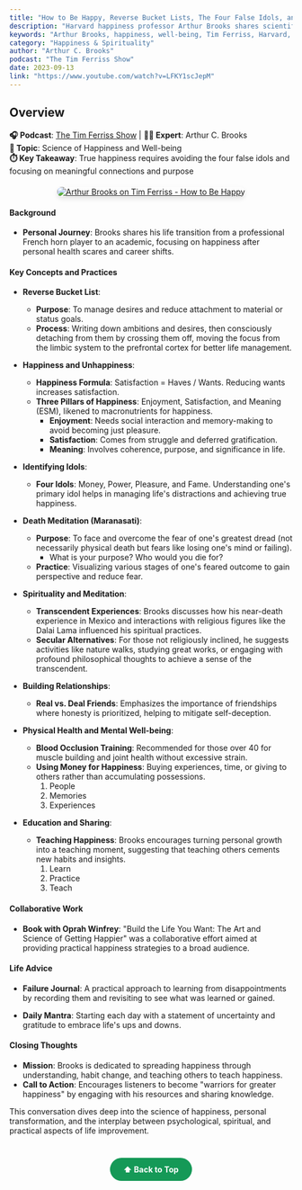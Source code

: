 ```yaml
---
title: "How to Be Happy, Reverse Bucket Lists, The Four False Idols, and More — Arthur C. Brooks"
description: "Harvard happiness professor Arthur Brooks shares scientific insights on well-being, reverse bucket lists, and the four false idols that prevent true happiness."
keywords: "Arthur Brooks, happiness, well-being, Tim Ferriss, Harvard, social science, false idols, bucket lists"
category: "Happiness & Spirituality"
author: "Arthur C. Brooks"
podcast: "The Tim Ferriss Show"
date: 2023-09-13
link: "https://www.youtube.com/watch?v=LFKY1scJepM"
---
```


## Overview

**🎧 Podcast**: [The Tim Ferriss Show](https://tim.blog/podcast/) | **👨‍💼 Expert**: Arthur C. Brooks  
**🎯 Topic**: Science of Happiness and Well-being  
**⏱️ Key Takeaway**: True happiness requires avoiding the four false idols and focusing on meaningful connections and purpose

<div style="text-align: center; margin: 20px 0;">
  <a href="https://www.youtube.com/watch?v=LFKY1scJepM" target="_blank" rel="noopener noreferrer">
    <img src="https://img.youtube.com/vi/LFKY1scJepM/maxresdefault.jpg" alt="Arthur Brooks on Tim Ferriss - How to Be Happy" style="max-width: 100%; border-radius: 8px; box-shadow: 0 4px 8px rgba(0,0,0,0.1);">
  </a>
</div>

#### **Background**
- **Personal Journey**: Brooks shares his life transition from a professional French horn player to an academic, focusing on happiness after personal health scares and career shifts.

#### **Key Concepts and Practices**

- **Reverse Bucket List**:
  - **Purpose**: To manage desires and reduce attachment to material or status goals.
  - **Process**: Writing down ambitions and desires, then consciously detaching from them by crossing them off, moving the focus from the limbic system to the prefrontal cortex for better life management.

- **Happiness and Unhappiness**:
  - **Happiness Formula**: Satisfaction = Haves / Wants. Reducing wants increases satisfaction.
  - **Three Pillars of Happiness**: Enjoyment, Satisfaction, and Meaning (ESM), likened to macronutrients for happiness.
    - **Enjoyment**: Needs social interaction and memory-making to avoid becoming just pleasure.
    - **Satisfaction**: Comes from struggle and deferred gratification.
    - **Meaning**: Involves coherence, purpose, and significance in life.

- **Identifying Idols**:
  - **Four Idols**: Money, Power, Pleasure, and Fame. Understanding one's primary idol helps in managing life's distractions and achieving true happiness.

- **Death Meditation (Maranasati)**:
  - **Purpose**: To face and overcome the fear of one's greatest dread (not necessarily physical death but fears like losing one's mind or failing).
    - What is your purpose? Who would you die for?
  - **Practice**: Visualizing various stages of one's feared outcome to gain perspective and reduce fear.


- **Spirituality and Meditation**:
  - **Transcendent Experiences**: Brooks discusses how his near-death experience in Mexico and interactions with religious figures like the Dalai Lama influenced his spiritual practices.
  - **Secular Alternatives**: For those not religiously inclined, he suggests activities like nature walks, studying great works, or engaging with profound philosophical thoughts to achieve a sense of the transcendent.

- **Building Relationships**:
  - **Real vs. Deal Friends**: Emphasizes the importance of friendships where honesty is prioritized, helping to mitigate self-deception.

- **Physical Health and Mental Well-being**:
  - **Blood Occlusion Training**: Recommended for those over 40 for muscle building and joint health without excessive strain.
  - **Using Money for Happiness**: Buying experiences, time, or giving to others rather than accumulating possessions.
    1. People
    2. Memories
    3. Experiences

- **Education and Sharing**:
  - **Teaching Happiness**: Brooks encourages turning personal growth into a teaching moment, suggesting that teaching others cements new habits and insights.
    1. Learn
    2. Practice
    3. Teach

#### **Collaborative Work**
- **Book with Oprah Winfrey**: "Build the Life You Want: The Art and Science of Getting Happier" was a collaborative effort aimed at providing practical happiness strategies to a broad audience.

#### **Life Advice**
- **Failure Journal**: A practical approach to learning from disappointments by recording them and revisiting to see what was learned or gained.

- **Daily Mantra**: Starting each day with a statement of uncertainty and gratitude to embrace life's ups and downs.

#### **Closing Thoughts**
- **Mission**: Brooks is dedicated to spreading happiness through understanding, habit change, and teaching others to teach happiness.
- **Call to Action**: Encourages listeners to become "warriors for greater happiness" by engaging with his resources and sharing knowledge.

This conversation dives deep into the science of happiness, personal transformation, and the interplay between psychological, spiritual, and practical aspects of life improvement.

<div style="text-align: center; margin: 40px 0;">
  <a href="#" style="background: #159957; color: white; padding: 12px 24px; border-radius: 25px; text-decoration: none; font-weight: bold; display: inline-block; transition: all 0.3s ease;" onmouseover="this.style.background='#1e7e34'; this.style.transform='translateY(-2px)'" onmouseout="this.style.background='#159957'; this.style.transform='translateY(0)'">
    ⬆️ Back to Top
  </a>
</div>

